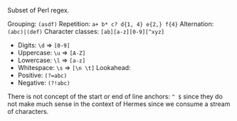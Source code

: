 Subset of Perl regex.

Grouping: `(asdf)`
Repetition: `a+ b* c? d{1, 4} e{2,} f{4}`
Alternation: `(abc)|(def)`
Character classes: `[ab][a-z][0-9][^xyz]`
- Digits: `\d` => `[0-9]`
- Uppercase: `\u` => `[A-Z]`
- Lowercase: `\l` => `[a-z]`
- Whitespace: `\s` => `[\n \t]`
Lookahead: 
- Positive: `(?=abc)`
- Negative: `(?!abc)`

There is not concept of the start or end of line anchors: `^ $` since they
do not make much sense in the context of Hermes since we consume a stream
of characters.


